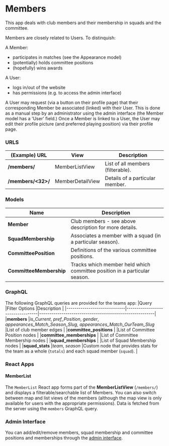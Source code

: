# Members

This app deals with club members and their membership in squads and the committee.

Members are closely related to Users. To distinquish:

A Member:
- participates in matches (see the Appearance model)
- (potentially) holds committee positions
- (hopefully) wins awards

A User:
- logs in/out of the website
- has permissions (e.g. to access the admin interface)

A User may request (via a button on their profile page) that their corresponding Member be associated (linked) with their User. This is done as a manual step by an administrator using the admin interface (the Member model has a 'User' field.) Once a Member is linked to a User, the User may edit their profile picture (and preferred playing position) via their profile page.

### URLS

|(Example) URL                 |View             |Description                                              |
|------------------------------|-----------------|---------------------------------------------------------|
|**/members/**                 |MemberListView   |List of all members (filterable).                        |
|**/members/<32>/**            |MemberDetailView |Details of a particular member.                          |

### Models

|Name                    |Description                                                                    |
|------------------------|-------------------------------------------------------------------------------|
|**Member**              |Club members - see above description for more details.                         |
|**SquadMembership**     |Associates a member with a squad (in a particular season).                     |
|**CommitteePosition**   |Definitions of the various committee positions.                                |
|**CommitteeMembership** |Tracks which member held which committee position in a particular season.      |

### GraphQL

The following GraphQL queries are provided for the teams app:
|Query                        |Filter Options                    |Description                                              |
|-----------------------------|----------------------------------|---------------------------------------------------------|
|**members**                  |_is\_Current_, _pref\_Position_, _gender_, _appearances\_Match\_Season\_Slug_, _appearances\_Match\_OurTeam\_Slug_    |List of club member edges |
|**committee_positions**      |                                  |List of Committee Position nodes                         |
|**committee_memberships**    |                                  |List of Committee Membership nodes                       |
|**squad_memberships**        |                                  |List of Squad Membership nodes                           |
|**squad\_stats**             |_team_, _season_                  |Custom node that provides stats for the team as a whole (```totals```) and each squad member (```squad```).   |

### React Apps

#### MemberList

The ```MemberList``` React app forms part of the **MemberListView** (```/members/```) and displays a filterable/searchable list of Members. You can also switch between map and list views of the members (although the map view is only available for users with the appropriate permissions). Data is fetched from the server using the ```members``` GraphQL query.

### Admin Interface

You can add/edit/remove members, squad membership and committee positions and memberships through the [admin interface](//www.cambridgesouthhockeyclub.co.uk/admin/members/).
